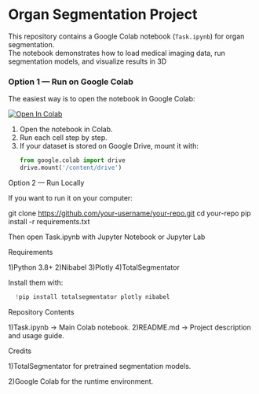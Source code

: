 # Organ Segmentation Project

This repository contains a Google Colab notebook (`Task.ipynb`) for organ segmentation.  
The notebook demonstrates how to load medical imaging data, run segmentation models, and visualize results in 3D

### Option 1 — Run on Google Colab
The easiest way is to open the notebook in Google Colab:

[![Open In Colab](https://colab.research.google.com/assets/colab-badge.svg)](https://colab.research.google.com/github/your-username/your-repo/blob/main/Task.ipynb)

1. Open the notebook in Colab.  
2. Run each cell step by step.  
3. If your dataset is stored on Google Drive, mount it with:
   ```python
   from google.colab import drive
   drive.mount('/content/drive')


Option 2 — Run Locally

If you want to run it on your computer:

git clone https://github.com/your-username/your-repo.git
cd your-repo
pip install -r requirements.txt

Then open Task.ipynb with Jupyter Notebook or Jupyter Lab


Requirements

1)Python 3.8+
2)Nibabel
3)Plotly
4)TotalSegmentator

Install them with:
  ```python
    !pip install totalsegmentator plotly nibabel
 ```

Repository Contents

1)Task.ipynb → Main Colab notebook.
2)README.md → Project description and usage guide.

Credits

1)TotalSegmentator
 for pretrained segmentation models.

2)Google Colab
 for the runtime environment.
